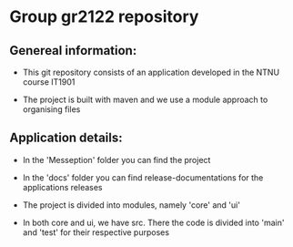 # Group gr2122 repository

## Genereal information:
- This git repository consists of an application developed in the NTNU course IT1901

- The project is built with maven and we use a module approach to organising files

## Application details:
- In the 'Messeption' folder you can find the project

- In the 'docs' folder you can find release-documentations for the applications releases

- The project is divided into modules, namely 'core' and 'ui'

- In both core and ui, we have src. There the code is divided into 'main' and 'test' for their respective purposes
